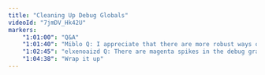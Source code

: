 ```yaml
---
title: "Cleaning Up Debug Globals"
videoId: "7jmDV_Hk42U"
markers:
    "1:01:00": "Q&A"
    "1:01:40": "Miblo Q: I appreciate that there are more robust ways of implementing such things, but would it be practical to use the debug data to drive some of the game's visual effects, e.g. fire or, more likely, some otherworldly magical entity or the display on an in-game computer? Maybe it could be a sort of Easter Egg for those of us who know how the game's made"
    "1:02:45": "elxenoaizd Q: There are magenta spikes in the debug graph that happens so fast we don't have time to click on them. How do we plan to catch those? Having the ability to step-over frame-by-frame would be useful, methinks. Another idea is to have the debug text left off at the last rect position we hovered at"
    "1:04:38": "Wrap it up"
---
```

